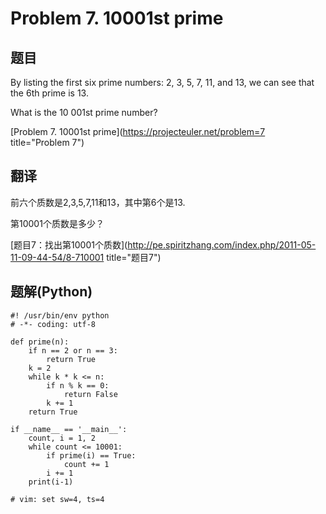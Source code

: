 Problem 7. 10001st prime
========================================

## 题目
By listing the first six prime numbers: 2, 3, 5, 7, 11, and 13, we can see that the 6th prime is 13.

What is the 10 001st prime number?

[Problem 7. 10001st prime](https://projecteuler.net/problem=7 title="Problem 7")

## 翻译
前六个质数是2,3,5,7,11和13，其中第6个是13.

第10001个质数是多少？

[题目7：找出第10001个质数](http://pe.spiritzhang.com/index.php/2011-05-11-09-44-54/8-710001 title="题目7")

## 题解(Python)
<!-- lang: python -->

    #! /usr/bin/env python
    # -*- coding: utf-8

    def prime(n):
        if n == 2 or n == 3:
            return True
        k = 2
        while k * k <= n:
            if n % k == 0:
                return False
            k += 1
        return True
                
    if __name__ == '__main__':
        count, i = 1, 2
        while count <= 10001:
            if prime(i) == True:
                count += 1
            i += 1
        print(i-1)

    # vim: set sw=4, ts=4
